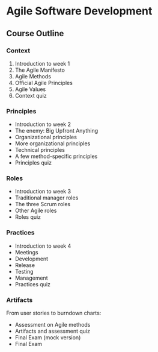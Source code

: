 # Agile Software Development

## Course Outline

### Context

1. Introduction to week 1  
1. The Agile Manifesto  
1. Agile Methods  
1. Official Agile Principles  
1. Agile Values
1. Context quiz

### Principles 

+ Introduction to week 2  
+ The enemy: Big Upfront Anything  
+ Organizational principles  
+ More organizational principles  
+ Technical principles  
+ A few method-specific principles
+ Principles quiz

### Roles 

+ Introduction to week 3  
+ Traditional manager roles  
+ The three Scrum roles  
+ Other Agile roles
+ Roles quiz

### Practices

+ Introduction to week 4  
+ Meetings  
+ Development  
+ Release  
+ Testing  
+ Management
+ Practices quiz


### Artifacts 

From user stories to burndown charts: 

+ Assessment on Agile methods 
+ Artifacts and assessment quiz 
+ Final Exam (mock version) 
+ Final Exam 
